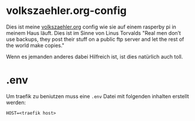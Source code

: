 # volkszaehler.org-config

Dies ist meine [volkszaehler.org](https://www.volkszaehler.org/) config wie sie auf einem rasperby pi in meinem Haus läuft. Dies ist im Sinne von Linus Torvalds "Real men don’t use backups, they post their stuff on a public ftp server and let the rest of the world make copies."

Wenn es jemanden anderes dabei Hilfreich ist, ist dies natürlich auch toll.

# .env

Um traefik zu beniutzen muss eine `.env` Datei mit folgenden inhalten erstellt 
werden:

```
HOST=<traefik host>
```